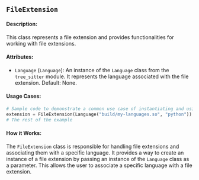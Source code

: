 ## `FileExtension`

#### Description:
This class represents a file extension and provides functionalities for working with file extensions.

#### Attributes:
- `Language` (`Language`): An instance of the `Language` class from the `tree_sitter` module. It represents the language associated with the file extension. Default: None.

#### Usage Cases:

```python
# Sample code to demonstrate a common use case of instantiating and using the class
extension = FileExtension(Language("build/my-languages.so", "python"))
# The rest of the example
```

#### How it Works:
The `FileExtension` class is responsible for handling file extensions and associating them with a specific language. It provides a way to create an instance of a file extension by passing an instance of the `Language` class as a parameter. This allows the user to associate a specific language with a file extension.